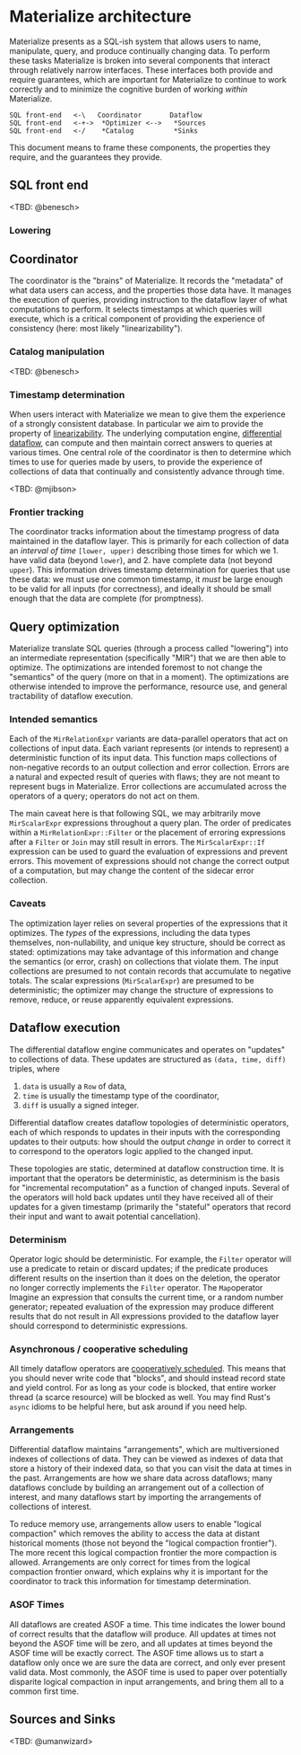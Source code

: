 
# Materialize architecture

Materialize presents as a SQL-ish system that allows users to name, manipulate, query, and produce continually changing data.
To perform these tasks Materialize is broken into several components that interact through relatively narrow interfaces.
These interfaces both provide and require guarantees, which are important for Materialize to continue to work correctly and to minimize the cognitive burden of working *within* Materialize.

```
SQL front-end   <-\   Coordinator       Dataflow
SQL front-end   <-+->  *Optimizer <-->   *Sources
SQL front-end   <-/    *Catalog          *Sinks
```

This document means to frame these components, the properties they require, and the guarantees they provide.

## SQL front end

<TBD: @benesch>

### Lowering

## Coordinator

The coordinator is the "brains" of Materialize.
It records the "metadata" of what data users can access, and the properties those data have.
It manages the execution of queries, providing instruction to the dataflow layer of what computations to perform.
It selects timestamps at which queries will execute, which is a critical component of providing the experience of consistency (here: most likely "linearizability").

### Catalog manipulation

<TBD: @benesch>

### Timestamp determination

When users interact with Materialize we mean to give them the experience of a strongly consistent database.
In particular we aim to provide the property of [linearizability](https://en.wikipedia.org/wiki/Linearizability).
The underlying computation engine, [differential dataflow](https://github.com/TimelyDataflow/differential-dataflow), can compute and then maintain correct answers to queries at various times.
One central role of the coordinator is then to determine which times to use for queries made by users, to provide the experience of collections of data that continually and consistently advance through time.

<TBD: @mjibson>

### Frontier tracking

The coordinator tracks information about the timestamp progress of data maintained in the dataflow layer.
This is primarily for each collection of data an *interval of time* `[lower, upper)` describing those times for which we 1. have valid data (beyond `lower`), and 2. have complete data (not beyond `upper`).
This information drives timestamp determination for queries that use these data: we must use one common timestamp, it *must* be large enough to be valid for all inputs (for correctness), and ideally it should be small enough that the data are complete (for promptness).

## Query optimization

Materialize translate SQL queries (through a process called "lowering") into an intermediate representation (specifically "MIR") that we are then able to optimize.
The optimizations are intended foremost to not change the "semantics" of the query (more on that in a moment).
The optimizations are otherwise intended to improve the performance, resource use, and general tractability of dataflow execution.

### Intended semantics

Each of the `MirRelationExpr` variants are data-parallel operators that act on collections of input data.
Each variant represents (or intends to represent) a deterministic function of its input data.
This function maps collections of non-negative records to an output collection and error collection.
Errors are a natural and expected result of queries with flaws; they are not meant to represent bugs in Materialize.
Error collections are accumulated across the operators of a query; operators do not act on them.

The main caveat here is that following SQL, we may arbitrarily move `MirScalarExpr` expressions throughout a query plan.
The order of predicates within a `MirRelationExpr::Filter` or the placement of erroring expressions after a `Filter` or `Join` may still result in errors.
The `MirScalarExpr::If` expression can be used to guard the evaluation of expressions and prevent errors.
This movement of expressions should not change the correct output of a computation, but may change the content of the sidecar error collection.

### Caveats

The optimization layer relies on several properties of the expressions that it optimizes.
The *types* of the expressions, including the data types themselves, non-nullability, and unique key structure, should be correct as stated: optimizations may take advantage of this information and change the semantics (or error, crash) on collections that violate them.
The input collections are presumed to not contain records that accumulate to negative totals.
The scalar expressions (`MirScalarExpr`) are presumed to be deterministic; the optimizer may change the structure of expressions to remove, reduce, or reuse apparently equivalent expressions.

## Dataflow execution

The differential dataflow engine communicates and operates on "updates" to collections of data.
These updates are structured as `(data, time, diff)` triples, where

1. `data` is usually a `Row` of data,
2. `time` is usually the timestamp type of the coordinator,
3. `diff` is usually a signed integer.

Differential dataflow creates dataflow topologies of deterministic operators, each of which responds to updates in their inputs with the corresponding updates to their outputs: how should the output *change* in order to correct it to correspond to the operators logic applied to the changed input.

These topologies are static, determined at dataflow construction time.
It is important that the operators be deterministic, as determinism is the basis for "incremental recomputation" as a function of changed inputs.
Several of the operators will hold back updates until they have received all of their updates for a given timestamp (primarily the "stateful" operators that record their input and want to await potential cancellation).

### Determinism

Operator logic should be deterministic.
For example, the `Filter` operator will use a predicate to retain or discard updates; if the predicate produces different results on the insertion than it does on the deletion, the operator no longer correctly implements the `Filter` operator.
The `Map`operator
Imagine an expression that consults the current time, or a random number generator; repeated evaluation of the expression may produce different results that do not result in
All expressions provided to the dataflow layer should correspond to deterministic expressions.

### Asynchronous / cooperative scheduling

All timely dataflow operators are [cooperatively scheduled](https://en.wikipedia.org/wiki/Cooperative_multitasking).
This means that you should never write code that "blocks", and should instead record state and yield control.
For as long as your code is blocked, that entire worker thread (a scarce resource) will be blocked as well.
You may find Rust's `async` idioms to be helpful here, but ask around if you need help.

### Arrangements

Differential dataflow maintains "arrangements", which are multiversioned indexes of collections of data.
They can be viewed as indexes of data that store a history of their indexed data, so that you can visit the data at times in the past.
Arrangements are how we share data across dataflows; many dataflows conclude by building an arrangement out of a collection of interest, and many dataflows start by importing the arrangements of collections of interest.

To reduce memory use, arrangements allow users to enable "logical compaction" which removes the ability to access the data at distant historical moments (those not beyond the "logical compaction frontier").
The more recent this logical compaction frontier the more compaction is allowed.
Arrangements are only correct for times from the logical compaction frontier onward, which explains why it is important for the coordinator to track this information for timestamp determination.

### ASOF Times

All dataflows are created ASOF a time.
This time indicates the lower bound of correct results that the dataflow will produce.
All updates at times not beyond the ASOF time will be zero, and all updates at times beyond the ASOF time will be exactly correct.
The ASOF time allows us to start a dataflow only once we are sure the data are correct, and only ever present valid data.
Most commonly, the ASOF time is used to paper over potentially disparite logical compaction in input arrangements, and bring them all to a common first time.

## Sources and Sinks

<TBD: @umanwizard>
